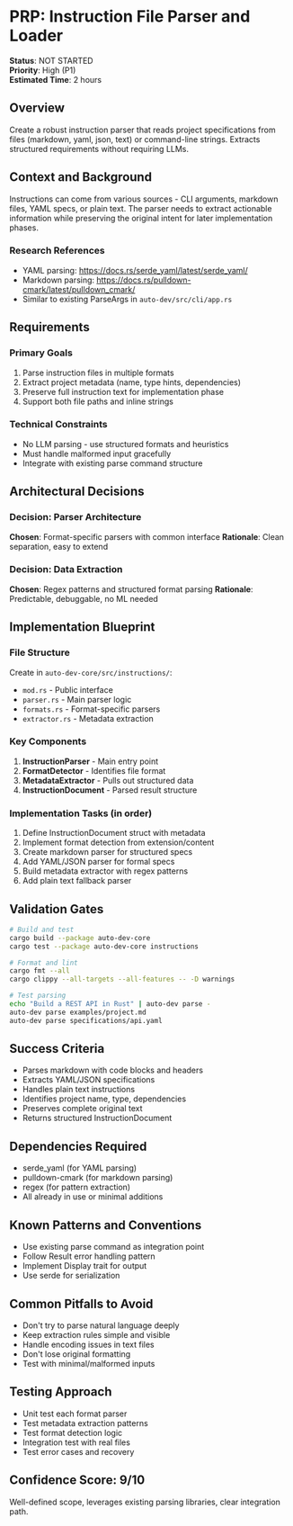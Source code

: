 # PRP: Instruction File Parser and Loader

**Status**: NOT STARTED  
**Priority**: High (P1)  
**Estimated Time**: 2 hours

## Overview
Create a robust instruction parser that reads project specifications from files (markdown, yaml, json, text) or command-line strings. Extracts structured requirements without requiring LLMs.

## Context and Background
Instructions can come from various sources - CLI arguments, markdown files, YAML specs, or plain text. The parser needs to extract actionable information while preserving the original intent for later implementation phases.

### Research References
- YAML parsing: https://docs.rs/serde_yaml/latest/serde_yaml/
- Markdown parsing: https://docs.rs/pulldown-cmark/latest/pulldown_cmark/
- Similar to existing ParseArgs in `auto-dev/src/cli/app.rs`

## Requirements

### Primary Goals
1. Parse instruction files in multiple formats
2. Extract project metadata (name, type hints, dependencies)
3. Preserve full instruction text for implementation phase
4. Support both file paths and inline strings

### Technical Constraints
- No LLM parsing - use structured formats and heuristics
- Must handle malformed input gracefully
- Integrate with existing parse command structure

## Architectural Decisions

### Decision: Parser Architecture
**Chosen**: Format-specific parsers with common interface
**Rationale**: Clean separation, easy to extend

### Decision: Data Extraction
**Chosen**: Regex patterns and structured format parsing
**Rationale**: Predictable, debuggable, no ML needed

## Implementation Blueprint

### File Structure
Create in `auto-dev-core/src/instructions/`:
- `mod.rs` - Public interface
- `parser.rs` - Main parser logic
- `formats.rs` - Format-specific parsers
- `extractor.rs` - Metadata extraction

### Key Components
1. **InstructionParser** - Main entry point
2. **FormatDetector** - Identifies file format
3. **MetadataExtractor** - Pulls out structured data
4. **InstructionDocument** - Parsed result structure

### Implementation Tasks (in order)
1. Define InstructionDocument struct with metadata
2. Implement format detection from extension/content
3. Create markdown parser for structured specs
4. Add YAML/JSON parser for formal specs
5. Build metadata extractor with regex patterns
6. Add plain text fallback parser

## Validation Gates

```bash
# Build and test
cargo build --package auto-dev-core
cargo test --package auto-dev-core instructions

# Format and lint
cargo fmt --all
cargo clippy --all-targets --all-features -- -D warnings

# Test parsing
echo "Build a REST API in Rust" | auto-dev parse -
auto-dev parse examples/project.md
auto-dev parse specifications/api.yaml
```

## Success Criteria
- Parses markdown with code blocks and headers
- Extracts YAML/JSON specifications
- Handles plain text instructions
- Identifies project name, type, dependencies
- Preserves complete original text
- Returns structured InstructionDocument

## Dependencies Required
- serde_yaml (for YAML parsing)
- pulldown-cmark (for markdown parsing)
- regex (for pattern extraction)
- All already in use or minimal additions

## Known Patterns and Conventions
- Use existing parse command as integration point
- Follow Result<T> error handling pattern
- Implement Display trait for output
- Use serde for serialization

## Common Pitfalls to Avoid
- Don't try to parse natural language deeply
- Keep extraction rules simple and visible
- Handle encoding issues in text files
- Don't lose original formatting
- Test with minimal/malformed inputs

## Testing Approach
- Unit test each format parser
- Test metadata extraction patterns
- Test format detection logic
- Integration test with real files
- Test error cases and recovery

## Confidence Score: 9/10
Well-defined scope, leverages existing parsing libraries, clear integration path.